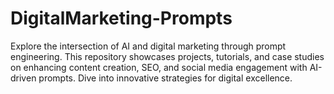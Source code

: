 # DigitalMarketing-Prompts
Explore the intersection of AI and digital marketing through prompt engineering. This repository showcases projects, tutorials, and case studies on enhancing content creation, SEO, and social media engagement with AI-driven prompts. Dive into innovative strategies for digital excellence.
